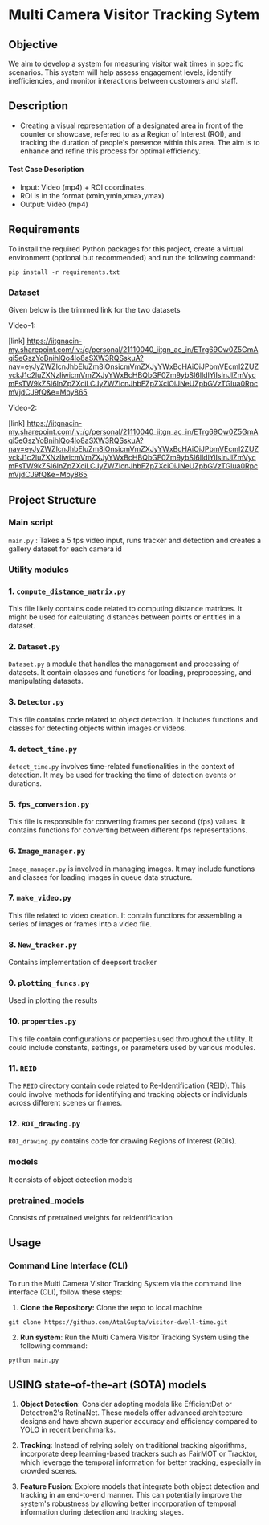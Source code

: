 # Multi Camera Visitor Tracking Sytem

## Objective

We aim to develop a system for measuring visitor wait times in specific scenarios. This system will help assess engagement levels, identify inefficiencies, and monitor interactions between customers and staff.

## Description

- Creating a visual representation of a designated area in front of the counter or showcase, referred to as a Region of Interest (ROI), and tracking the duration of people's presence within this area. The aim is to enhance and refine this process for optimal efficiency.


#### Test Case Description

- Input: Video (mp4) + ROI coordinates.
- ROI is in the format (xmin,ymin,xmax,ymax)
- Output: Video (mp4)

## Requirements

To install the required Python packages for this project, create a virtual environment (optional but recommended) and run the following command:

```shell
pip install -r requirements.txt
```
### Dataset

Given below is the trimmed link for the two datasets

Video-1: 

[link] <https://iitgnacin-my.sharepoint.com/:v:/g/personal/21110040_iitgn_ac_in/ETrg69Ow0Z5GmAqi5eGszYoBnihlQo4Io8aSXW3RQSskuA?nav=eyJyZWZlcnJhbEluZm8iOnsicmVmZXJyYWxBcHAiOiJPbmVEcml2ZUZvckJ1c2luZXNzIiwicmVmZXJyYWxBcHBQbGF0Zm9ybSI6IldlYiIsInJlZmVycmFsTW9kZSI6InZpZXciLCJyZWZlcnJhbFZpZXciOiJNeUZpbGVzTGlua0RpcmVjdCJ9fQ&e=Mby865>

Video-2:

[link] <https://iitgnacin-my.sharepoint.com/:v:/g/personal/21110040_iitgn_ac_in/ETrg69Ow0Z5GmAqi5eGszYoBnihlQo4Io8aSXW3RQSskuA?nav=eyJyZWZlcnJhbEluZm8iOnsicmVmZXJyYWxBcHAiOiJPbmVEcml2ZUZvckJ1c2luZXNzIiwicmVmZXJyYWxBcHBQbGF0Zm9ybSI6IldlYiIsInJlZmVycmFsTW9kZSI6InZpZXciLCJyZWZlcnJhbFZpZXciOiJNeUZpbGVzTGlua0RpcmVjdCJ9fQ&e=Mby865>

## Project Structure

### Main script

`main.py` : Takes a 5 fps video input, runs tracker and detection and creates a gallery dataset for each camera id

### Utility modules

### 1. `compute_distance_matrix.py`

This file likely contains code related to computing distance matrices. It might be used for calculating distances between points or entities in a dataset.

### 2. `Dataset.py`

`Dataset.py`  a module that handles the management and processing of datasets. It contain classes and functions for loading, preprocessing, and manipulating datasets.

### 3. `Detector.py`

This file contains code related to object detection. It includes functions and classes for detecting objects within images or videos.

### 4. `detect_time.py`

`detect_time.py` involves time-related functionalities in the context of detection. It may be used for tracking the time of detection events or durations.

### 5. `fps_conversion.py`

This file is responsible for converting frames per second (fps) values. It contains functions for converting between different fps representations.

### 6. `Image_manager.py`

`Image_manager.py` is involved in managing images. It may include functions and classes for loading images in queue data structure.

### 7. `make_video.py`

This file related to video creation. It contain functions for assembling a series of images or frames into a video file.

### 8. `New_tracker.py`

Contains implementation of deepsort tracker

### 9. `plotting_funcs.py`

Used in plotting the results

### 10. `properties.py`

This file contain configurations or properties used throughout the utility. It could include constants, settings, or parameters used by various modules.

### 11. `REID`

The `REID` directory contain code related to Re-Identification (REID). This could involve methods for identifying and tracking objects or individuals across different scenes or frames.

### 12. `ROI_drawing.py`

`ROI_drawing.py` contains code for drawing Regions of Interest (ROIs).

### models

It consists of object detection models

### pretrained_models

Consists of pretrained weights for reidentification

## Usage

### Command Line Interface (CLI)

To run the Multi Camera Visitor Tracking System via the command line interface (CLI), follow these steps:

1. **Clone the Repository:** Clone the repo to local machine

``` shell
git clone https://github.com/AtalGupta/visitor-dwell-time.git
```
2. **Run system**: Run the Multi Camera Visitor Tracking System using the following command:

```shell
python main.py
```
## USING state-of-the-art (SOTA) models

1. **Object Detection**: Consider adopting models like EfficientDet or Detectron2's RetinaNet. These models offer advanced architecture designs and have shown superior accuracy and efficiency compared to YOLO in recent benchmarks.

2. **Tracking**: Instead of relying solely on traditional tracking algorithms, incorporate deep learning-based trackers such as FairMOT or Tracktor, which leverage the temporal information for better tracking, especially in crowded scenes.

3. **Feature Fusion**: Explore models that integrate both object detection and tracking in an end-to-end manner. This can potentially improve the system's robustness by allowing better incorporation of temporal information during detection and tracking stages.
